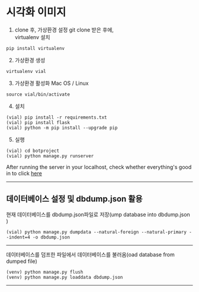 # 시각화 이미지 

1. clone 후, 가상환경 설정
git clone 받은 후에, <br>
virtualenv 설치
```
pip install virtualenv
```

2. 가상환경 생성
```
virtualenv vial
```

3. 가상환경 활성화 
Mac OS / Linux
```
source vial/bin/activate
```

4. 설치
```
(vial) pip install -r requirements.txt
(vial) pip install flask
(vial) python -m pip install --upgrade pip
```

5. 실행
```
(vial) cd botproject
(vial) python manage.py runserver
```
After running the server in your localhost, check whether everything's good in to click [here](http://127.0.0.1:8000/)

*** 

## 데이터베이스 설정 및 dbdump.json 활용
현재 데이터베이스를 dbdump.json파일로 저장(ump database into dbdump.json )
```
(vial) python manage.py dumpdata --natural-foreign --natural-primary --indent=4 -o dbdump.json
```
***
데이터베이스를 덤프한 파일에서 데이터베이스를 불러옴(oad database from dumped file)
```
(venv) python manage.py flush
(venv) python manage.py loaddata dbdump.json
```
***

